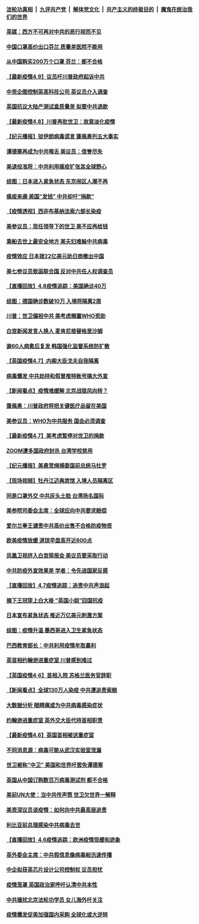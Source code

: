 ####  [法轮功真相](../../../../basic/blob/master/README.md?t=04091501) &nbsp;|&nbsp; [九评共产党](../../../../9ping.md/blob/master/README.md?t=04091501) &nbsp;|&nbsp; [解体党文化](../../../../jtdwh.md/blob/master/README.md?t=04091501)  &nbsp;|&nbsp; [共产主义的终极目的](../../../../gczydzjmd.md/blob/master/README.md?t=04091501) &nbsp;|&nbsp; [魔鬼在统治我们的世界](../../../../mgztzwmdsj.md/blob/master/README.md?t=04091501) 

#### [英媒：西方不可再对中共的恶行视而不见](../pages/nsc418/n12015945.md?t=04091501) 

#### [中国口罩高价出口芬兰 质量差医院不能用](../pages/nsc418/n12016127.md?t=04091501) 

#### [从中国购买200万个口罩 芬兰：都不合格](../pages/nsc418/n12015853.md?t=04091501) 

#### [【最新疫情4.9】议员吁川普政府起诉中共](../pages/nsc418/n12015607.md?t=04091501) 

#### [中资企图控制英高科技公司 英议员介入调查](../pages/nsc418/n12015284.md?t=04091501) 

#### [英国抗议大陆产测试盒质量差 拟要中共退款](../pages/nsc418/n12015200.md?t=04091501) 

#### [【最新疫情4.8】川普再批世卫：故意淡化疫情](../pages/nsc418/n12012172.md?t=04091501) 

#### [【纪元播报】驳伊朗病毒谎言 蓬佩奥列五大事实](../pages/nsc418/n12014921.md?t=04091501) 

#### [谭德塞再成为中共喉舌  美议员：信誉尽失](../pages/nsc418/n12014891.md?t=04091501) 

#### [美退役准将：中共利用瘟疫扩张其全球野心](../pages/nsc418/n12014854.md?t=04091501) 

#### [组图：日本进入紧急状态 东京闹区人潮不再](../pages/nsc418/n12013717.md?t=04091501) 

#### [瘟疫来袭 美国“发钱” 中共却吁“捐款”](../pages/nsc418/n12014477.md?t=04091501) 

#### [【疫情透视】西非布基纳法索六部长染疫](../pages/nsc418/n12013574.md?t=04091501) 

#### [美参议员：现任领导下的世卫 美不应再给钱](../pages/nsc418/n12014614.md?t=04091501) 

#### [乘船去世上最安全地方 美夫妇难躲中共病毒](../pages/nsc418/n12014369.md?t=04091501) 

#### [疫情效应 日本拨22亿美元助日商撤出中国](../pages/nsc418/n12014323.md?t=04091501) 

#### [美七参议员致函联合国 反对中共任人权调查员](../pages/nsc418/n12013999.md?t=04091501) 

#### [【直播回放】4.8疫情追踪：美国确诊40万](../pages/nsc418/n12013741.md?t=04091501) 

#### [组图：德国确诊数破10万 入境将隔离2周](../pages/nsc418/n12013351.md?t=04091501) 

#### [川普：世卫偏袒中共 美考虑搁置WHO资助](../pages/nsc418/n12013697.md?t=04091501) 

#### [白宫新闻发言人换人 麦肯尼接替格里沙姆](../pages/nsc418/n12013470.md?t=04091501) 

#### [逾60人病愈后复发 韩国强化监督系统防扩散](../pages/nsc418/n12013106.md?t=04091501) 

#### [【英国疫情4.7】内阁大臣戈夫自我隔离](../pages/nsc418/n12011801.md?t=04091501) 

#### [病毒爆发 中共劫持和假冒推特账号搞大外宣](../pages/nsc418/n12003105.md?t=04091501) 

#### [【新闻看点】疫情难缓解 北京战狼风向转？](../pages/nsc418/n12011735.md?t=04091501) 

#### [蓬佩奥：川普政府将把关键医疗品留在美国](../pages/nsc418/n12011957.md?t=04091501) 

#### [美参议员：WHO为中共服务 国会必须调查](../pages/nsc418/n12012032.md?t=04091501) 

#### [【最新疫情4.7】美考虑暂停对世卫的捐款](../pages/nsc418/n12009114.md?t=04091501) 

#### [ZOOM遭多国政府封杀 台湾学校禁用](../pages/nsc418/n12011456.md?t=04091501) 

#### [【纪元播报】美悬赏缉捕委国前总统马杜罗](../pages/nsc418/n12011535.md?t=04091501) 

#### [【现场视频】牡丹江迈典宾馆 入境人员隔离区](../pages/nsc418/n12011423.md?t=04091501) 

#### [同是口罩外交 中共灰头土脸 台湾扬名国际](../pages/nsc418/n12011635.md?t=04091501) 

#### [美参院司委会主席：全球应向中共要求赔偿](../pages/nsc418/n12011503.md?t=04091501) 

#### [爱尔兰拳王谴责中共高价出售不合格防疫物资](../pages/nsc418/n12011388.md?t=04091501) 

#### [欧美疫情放缓 道琼早盘高开近800点](../pages/nsc418/n12011341.md?t=04091501) 

#### [凤凰卫视挤入白宫简报会 美议员要采取行动](../pages/nsc418/n12010996.md?t=04091501) 

#### [中共防疫外宣效果差 学者：令先进国家反感](../pages/nsc418/n12010803.md?t=04091501) 

#### [【直播回放】4.7疫情追踪：追责中共声浪起](../pages/nsc418/n12010726.md?t=04091501) 

#### [摘下王冠穿上白大褂 “英国小姐”回国抗疫](../pages/nsc418/n12010602.md?t=04091501) 

#### [日本宣布紧急状态 推近万亿美元刺激方案](../pages/nsc418/n12010565.md?t=04091501) 

#### [组图：疫情升温 墨西哥进入卫生紧急状态](../pages/nsc418/n12007777.md?t=04091501) 

#### [巴西教育部长：中共利用疫情牟取暴利](../pages/nsc418/n12009627.md?t=04091501) 

#### [英首相约翰逊进重症室 川普感到难过](../pages/nsc418/n12008868.md?t=04091501) 

#### [【英国疫情4·6】首相入院 苏格兰医务官辞职](../pages/nsc418/n12008522.md?t=04091501) 

#### [【新闻看点】全球130万人染疫 中共遭追责索赔](../pages/nsc418/n12008505.md?t=04091501) 

#### [大数据分析 眼睛痛或为中共病毒感染症状](../pages/nsc418/n12009044.md?t=04091501) 

#### [约翰逊进重症室 英外交大臣代持首相职责](../pages/nsc418/n12008859.md?t=04091501) 

#### [【最新疫情4.6】英国首相被送重症室](../pages/nsc418/n12005501.md?t=04091501) 

#### [不同消息源：病毒可能从武汉实验室泄漏](../pages/nsc418/n12008223.md?t=04091501) 

#### [世卫被称“中卫” 美国和世界吁罢免谭德塞](../pages/nsc418/n12007973.md?t=04091501) 

#### [英国从中国订购数百万病毒测试剂 都不合格](../pages/nsc418/n12008221.md?t=04091501) 

#### [美前UN大使：当中共传声筒 世卫欠世界一解释](../pages/nsc418/n12007888.md?t=04091501) 

#### [美资深议员谈疫情：如何向中共最高层追责](../pages/nsc418/n12007641.md?t=04091501) 

#### [利比亚前总理感染中共病毒去世](../pages/nsc418/n12007596.md?t=04091501) 

#### [【直播回放】4.6疫情追踪：欧洲疫情现缓和迹象](../pages/nsc418/n12007298.md?t=04091501) 

#### [英外委会主席：中共假信息像病毒般迅速传播](../pages/nsc418/n12007090.md?t=04091501) 

#### [中企拟获英芯片设计公司控制权 议员担忧](../pages/nsc418/n12005586.md?t=04091501) 

#### [疫情笼罩 英国政治家呼吁认清中共本性](../pages/nsc418/n12006067.md?t=04091501) 

#### [中共骚扰北京法轮功学员 女儿海外吁关注](../pages/nsc418/n12005990.md?t=04091501) 

#### [疫情爆发促美加强国内采购 全球化或大逆转](../pages/nsc418/n11962171.md?t=04091501) 

